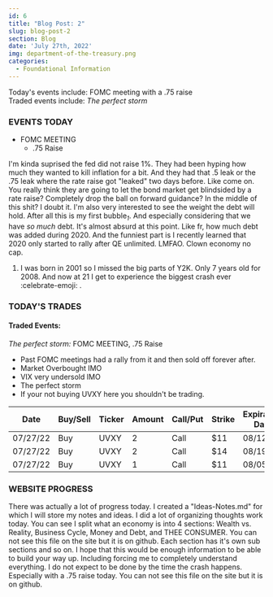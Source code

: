 ```yaml
---
id: 6
title: "Blog Post: 2"
slug: blog-post-2
section: Blog
date: 'July 27th, 2022'
img: department-of-the-treasury.png
categories:
  - Foundational Information
---
```

<!-- bro I really need more pictures STILL -->
Today's events include: FOMC meeting with a .75 raise<br>
Traded events include: *The perfect storm*

<!--more-->

### EVENTS TODAY
 - FOMC MEETING
   - .75 Raise

I'm kinda suprised the fed did not raise 1%. They had been hyping how much they wanted to kill inflation for a bit. And they had that .5 leak or the .75 leak where the rate raise got "leaked" two days before. Like come on. You really think they are going to let the bond market get blindsided by a rate raise? Completely drop the ball on forward guidance? In the middle of this shit? I doubt it. I'm also very interested to see the weight the debt will hold. After all this is my first bubble<sub>*1*</sub>. And especially considering that we have *so much* debt. It's almost absurd at this point. Like fr, how much debt was added during 2020. And the funniest part is I recently learned that 2020 only started to rally after QE unlimited. LMFAO. Clown economy no cap. 

1. I was born in 2001 so I missed the big parts of Y2K. Only 7 years old for 2008. And now at 21 I get to experience the biggest crash ever :celebrate-emoji: .

### TODAY'S TRADES

#### Traded Events:
*The perfect storm:* FOMC MEETING, .75 Raise
  - Past FOMC meetings had a rally from it and then sold off forever after.
  - Market Overbought IMO
  - VIX very undersold IMO
  - The perfect storm
  - If your not buying UVXY here you shouldn't be trading.

| Date     | Buy/Sell | Ticker | Amount | Call/Put | Strike | Expiration Date | Average Price | Total |
| -------- | -------- | ------ | ------ | -------- | ------ | --------------- | ------------- | ----- |
| 07/27/22 | Buy      | UVXY   | 2      | Call     | $11    | 08/12/22        | $1.10         | $220  |
| 07/27/22 | Buy      | UVXY   | 2      | Call     | $14    | 08/19/22        | $.5           | $100  |
| 07/27/22 | Buy      | UVXY   | 1      | Call     | $11    | 08/05/22        | $.69          | $69   |

### WEBSITE PROGRESS

There was actually a lot of progress today. I created a "Ideas-Notes.md" for which I will store my notes and ideas. I did a lot of organizing thoughts work today. You can see I split what an economy is into 4 sections: Wealth vs. Reality, Business Cycle, Money and Debt, and THEE CONSUMER. You can not see this file on the site but it is on github. Each section has it's own sub sections and so on. I hope that this would be enough information to be able to build your way up. Including forcing me to completely understand everything. I do not expect to be done by the time the crash happens. Especially with a .75 raise today. You can not see this file on the site but it is on github.

